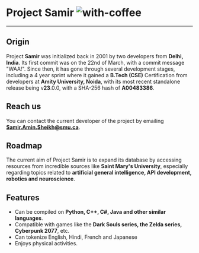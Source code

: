 # **Project Samir** ![with-coffee](https://img.shields.io/badge/powered%20by-%E2%98%95%EF%B8%8F%20coffee-orange.svg)
***

## Origin
Project **Samir** was initialized back in 2001 by two developers from **Delhi, India**. Its first commit was on the 22nd of March, with a commit message "WAA!". Since then, it has gone through several development stages, including a 4 year sprint where it gained a **B.Tech (CSE)** Certification from developers at **Amity University, Noida**, with its most recent standalone release being v**23**.0.0, with a SHA-256 hash of **A00483386**.

## Reach us
You can contact the current developer of the project by emailing **Samir.Amin.Sheikh@smu.ca**. 

## Roadmap
The current aim of Project Samir is to expand its database by accessing resources from incredible sources like **Saint Mary's University**, especially regarding topics related to **artificial general intelligence, API development, robotics and neuroscience**. 

## Features
- Can be compiled on **Python, C++, C#, Java and other similar languages**.
- Compatible with games like the **Dark Souls series, the Zelda series, Cyberpunk 2077**, etc.
- Can tokenize English, Hindi, French and Japanese
- Enjoys physical activities.
